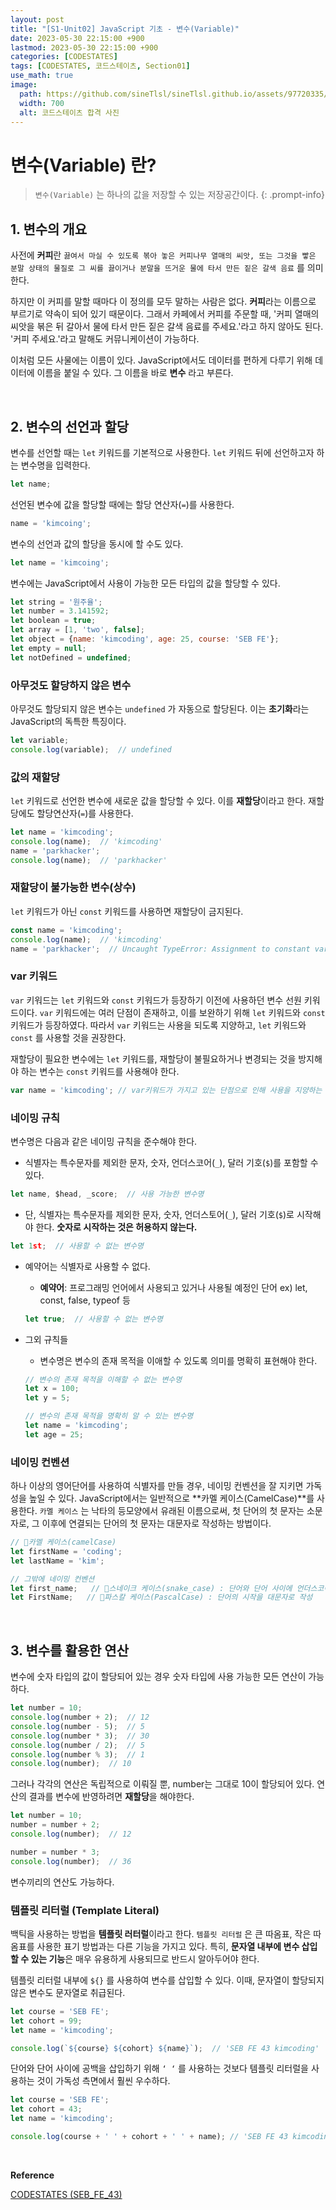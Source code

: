 ```yaml
---
layout: post
title: "[S1-Unit02] JavaScript 기초 - 변수(Variable)"
date: 2023-05-30 22:15:00 +900
lastmod: 2023-05-30 22:15:00 +900
categories: [CODESTATES]
tags: [CODESTATES, 코드스테이츠, Section01]
use_math: true
image: 
  path: https://github.com/sineTlsl/sineTlsl.github.io/assets/97720335/e18393d7-0bb8-439a-a30d-842ba1fff12f
  width: 700
  alt: 코드스테이츠 합격 사진
---
```


# 변수(Variable) 란?

> `변수(Variable)` 는 하나의 값을 저장할 수 있는 저장공간이다.
{: .prompt-info} 

## 1. 변수의 개요

사전에 **커피**란 `끓여서 마실 수 있도록 볶아 놓은 커피나무 열매의 씨앗, 또는 그것을 빻은 분말 상태의 물질로 그 씨를 끓이거나 분말을 뜨거운 물에 타서 만든 짙은 갈색 음료` 를 의미한다.

하지만 이 커피를 말할 때마다 이 정의를 모두 말하는 사람은 없다. **커피**라는 이름으로 부르기로 약속이 되어 있기 때문이다. 그래서 카페에서 커피를 주문할 때, '커피 열매의 씨앗을 볶은 뒤 갈아서 물에 타서 만든 짙은 갈색 음료를 주세요.'라고 하지 않아도 된다. '커피 주세요.'라고 말해도 커뮤니케이션이 가능하다.

이처럼 모든 사물에는 이름이 있다. JavaScript에서도 데이터를 편하게 다루기 위해 데이터에 이름을 붙일 수 있다. 그 이름을 바로 **변수** 라고 부른다.

<br>

## 2. 변수의 선언과 할당

변수를 선언할 때는 `let` 키워드를 기본적으로 사용한다. `let` 키워드 뒤에 선언하고자 하는 변수명을 입력한다.

```js
let name;
```

선언된 변수에 값을 할당할 때에는 할당 연산자(`=`)를 사용한다.
```js
name = 'kimcoing';
```

변수의 선언과 값의 할당을 동시에 할 수도 있다.
```js
let name = 'kimcoing';
```

변수에는 JavaScript에서 사용이 가능한 모든 타입의 값을 할당할 수 있다.
```js
let string = '원주율';
let number = 3.141592;
let boolean = true;
let array = [1, 'two', false];
let object = {name: 'kimcoding', age: 25, course: 'SEB FE'};
let empty = null;
let notDefined = undefined;
```

### 아무것도 할당하지 않은 변수

아무것도 할당되지 않은 변수는 `undefined` 가 자동으로 할당된다. 이는 **초기화**라는 JavaScript의 독특한 특징이다.

```js
let variable;
console.log(variable);  // undefined
```

### 값의 재할당

`let` 키워드로 선언한 변수에 새로운 값을 할당할 수 있다. 이를 **재할당**이라고 한다. 재할당에도 할당연산자(`=`)를 사용한다.

```js
let name = 'kimcoding';
console.log(name);  // 'kimcoding'
name = 'parkhacker';
console.log(name);  // 'parkhacker'
```

### 재할당이 불가능한 변수(상수)

`let` 키워드가 아닌 `const` 키워드를 사용하면 재할당이 금지된다.

```js
const name = 'kimcoding';
console.log(name);  // 'kimcoding'
name = 'parkhacker';  // Uncaught TypeError: Assignment to constant variable.
```

### var 키워드

`var` 키워드는 `let` 키워드와 `const` 키워드가 등장하기 이전에 사용하던 변수 선원 키워드이다. `var` 키워드에는 여러 단점이 존재하고, 이를 보완하기 위해 `let` 키워드와 `const` 키워드가 등장하였다. 따라서 `var` 키워드는 사용을 되도록 지양하고, `let` 키워드와 `const` 를 사용할 것을 권장한다. 

재할당이 필요한 변수에는 `let` 키워드를, 재할당이 불필요하거나 변경되는 것을 방지해야 하는 변수는 `const` 키워드를 사용해야 한다.

```js
var name = 'kimcoding'; // var키워드가 가지고 있는 단점으로 인해 사용을 지양하는 것이 좋다.
```

### 네이밍 규칙
변수명은 다음과 같은 네이밍 규칙을 준수해야 한다.

- 식별자는 특수문자를 제외한 문자, 숫자, 언더스코어(`_`), 달러 기호(`$`)를 포함할 수 있다.
```js
let name, $head, _score;  // 사용 가능한 변수명
```

- 단, 식별자는 특수문자를 제외한 문자, 숫자, 언더스토어(`_`), 달러 기호(`$`)로 시작해야 한다. **숫자로 시작하는 것은 허용하지 않는다.**
```js
let 1st;  // 사용할 수 없는 변수명
```

- 예약어는 식별자로 사용할 수 없다.
  - **예약어**: 프로그래밍 언어에서 사용되고 있거나 사용될 예정인 단어
    ex) let, const, false, typeof 등
  ```js
  let true;  // 사용할 수 없는 변수명
  ```

- 그외 규칙들
  - 변수명은 변수의 존재 목적을 이애할 수 있도록 의미를 명확히 표현해야 한다.
  ```js
  // 변수의 존재 목적을 이해할 수 없는 변수명
  let x = 100;
  let y = 5;

  // 변수의 존재 목적을 명확히 알 수 있는 변수명
  let name = 'kimcoding';
  let age = 25;
  ```

### 네이밍 컨벤션
하나 이상의 영어단어를 사용하여 식별자를 만들 경우, 네이밍 컨벤션을 잘 지키면 가독성을 높일 수 있다. JavaScript에서는 일반적으로 **카멜 케이스(CamelCase)**를 사용한다. `카멜 케이스` 는 낙타의 등모양에서 유래된 이름으로써, 첫 단어의 첫 문자는 소문자로, 그 이후에 연결되는 단어의 첫 문자는 대문자로 작성하는 방법이다.

```js
// 🐪카멜 케이스(camelCase)
let firstName = 'coding'; 
let lastName = 'kim';

// 그밖에 네이밍 컨벤션
let first_name;   // 🐍스네이크 케이스(snake_case) : 단어와 단어 사이에 언더스코어(_)를 사용
let FirstName;   // 📐파스칼 케이스(PascalCase) : 단어의 시작을 대문자로 작성
```

<br>

## 3. 변수를 활용한 연산

변수에 숫자 타입의 값이 할당되어 있는 경우 숫자 타입에 사용 가능한 모든 연산이 가능하다.

```js
let number = 10;
console.log(number + 2);  // 12
console.log(number - 5);  // 5
console.log(number * 3);  // 30
console.log(number / 2);  // 5
console.log(number % 3);  // 1
console.log(number);  // 10
```

그러나 각각의 연산은 독립적으로 이뤄질 뿐, number는 그대로 10이 할당되어 있다. 연산의 결과를 변수에 반영하려면 **재할당**을 해야한다.

```js
let number = 10;
number = number + 2;
console.log(number);  // 12

number = number * 3;
console.log(number);  // 36
```

변수끼리의 연산도 가능하다. 

### 템플릿 리터럴 (Template Literal)

백틱을 사용하는 방법을 **템플릿 러터럴**이라고 한다. `템플릿 리터럴` 은 큰 따옴표, 작은 따옴표를 사용한 표기 방법과는 다른 기능을 가지고 있다. 특히, **문자열 내부에 변수 삽입할 수 있는 기능**은 매우 유용하게 사용되므로 반드시 알아두어야 한다.

템플릿 리터럴 내부에 `${}` 를 사용하여 변수를 삽입할 수 있다. 이때, 문자열이 할당되지 않은 변수도 문자열로 취급된다.

```js
let course = 'SEB FE';
let cohort = 99;
let name = 'kimcoding';

console.log(`${course} ${cohort} ${name}`);  // 'SEB FE 43 kimcoding'
```

단어와 단어 사이에 공백을 삽입하기 위해 `‘ ‘` 를 사용하는 것보다 템플릿 리터럴을 사용하는 것이 가독성 측면에서 훨씬 우수하다.

```js
let course = 'SEB FE';
let cohort = 43;
let name = 'kimcoding';

console.log(course + ' ' + cohort + ' ' + name); // 'SEB FE 43 kimcoding'
```
<br>

**Reference**

[CODESTATES (SEB_FE_43)](https://www.codestates.com/)